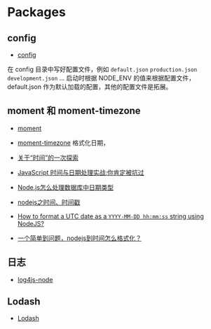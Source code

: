 # Packages

## config

- [config](https://www.npmjs.com/package/config)

在 config 目录中写好配置文件，例如 `default.json` `production.json` `development.json` ...  启动时根据 NODE_ENV 的值来根据配置文件，default.json 作为默认加载的配置，其他的配置文件是拓展。

## moment 和 moment-timezone
- [moment](https://www.npmjs.com/package/moment)
- [moment-timezone](https://momentjs.com/timezone/docs/#/using-timezones/parsing-ambiguous-inputs/)
格式化日期，

- [关于“时间”的一次探索](https://segmentfault.com/a/1190000004292140#articleHeader7)
- [JavaScript 时间与日期处理实战:你肯定被坑过](https://segmentfault.com/a/1190000007581722)
- [Node.js怎么处理数据库中日期类型](https://cnodejs.org/topic/51aae65e555d34c67859c349)
- [nodejs之时间、时间戳](https://blog.csdn.net/u011146511/article/details/81146336)
- [How to format a UTC date as a `YYYY-MM-DD hh:mm:ss` string using NodeJS?](https://stackoverflow.com/questions/10645994/how-to-format-a-utc-date-as-a-yyyy-mm-dd-hhmmss-string-using-nodejs)
- [一个简单到问题，nodejs到时间怎么格式化？](https://cnodejs.org/topic/5156a6735dff253b375bc394)

## 日志

- [log4js-node](https://github.com/log4js-node/log4js-node)

## Lodash

- [Lodash](https://lodash.com/)
